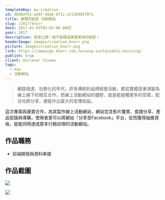 ```yaml
---
templateKey: my-creation
id: dbd6df61-ae8f-49ab-bf11-e2138085f8fa
title: 康寶的秘密 活動網站
slug: /2017/knorr
date: 2017-01-03T05:03:00.000Z
year: 2017
description: 首度公開！絕不能錯過康寶美味的秘密！
headerImage: images/creation_knorr.png
picture: images/creation_knorr.png
link: https://campaign.knorr.com.tw/soup-sustainable-sourcing/
publish: true
client: Unilever Taiwan
tags:
  - Vue
  - 活動網站
---
```


> 網路發達、社群化的年代，許多傳統的品牌經營活動，都從實體逐漸演變為線上線下的相互合作，而線上活動網站的優勢，就是能接觸更多的受眾，配合社群分享，便能作出最大的宣傳效益。

這次專案與康寶合作，為其製作線上活動網站，網站包含影片鑒賞、食譜分享、產品型錄與導購，使用者更可以將網站「分享至Facebook」平台，從而獲得抽獎資格，是能同時達成眾多行銷目標的活動網站。


## 作品職務
- 前端開發與資料串接

## 作品截圖

![](/images/creation_knorr-2.png)

![](/images/creation_knorr-3.png)